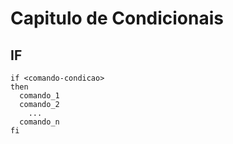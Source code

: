 # Capitulo de Condicionais
## IF
```
if <comando-condicao>
then
  comando_1
  comando_2
    ...
  comando_n
fi
```

